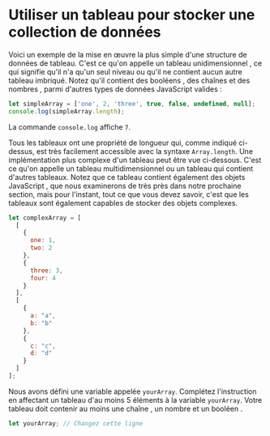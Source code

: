# Utiliser un tableau pour stocker une collection de données
Voici un exemple de la mise en œuvre la plus simple d'une structure de données de tableau. C'est ce qu'on appelle un tableau unidimensionnel , ce qui signifie qu'il n'a qu'un seul niveau ou qu'il ne contient aucun autre tableau imbriqué. Notez qu'il contient des booléens , des chaînes et des nombres , parmi d'autres types de données JavaScript valides :

```js
let simpleArray = ['one', 2, 'three', true, false, undefined, null];
console.log(simpleArray.length);
```
La commande `console.log` affiche `7`.

Tous les tableaux ont une propriété de longueur qui, comme indiqué ci-dessus, est très facilement accessible avec la syntaxe `Array.length`. Une implémentation plus complexe d'un tableau peut être vue ci-dessous. C'est ce qu'on appelle un tableau multidimensionnel ou un tableau qui contient d'autres tableaux. Notez que ce tableau contient également des objets JavaScript , que nous examinerons de très près dans notre prochaine section, mais pour l'instant, tout ce que vous devez savoir, c'est que les tableaux sont également capables de stocker des objets complexes.

```js
let complexArray = [
  [
    {
      one: 1,
      two: 2
    },
    {
      three: 3,
      four: 4
    }
  ],
  [
    {
      a: "a",
      b: "b"
    },
    {
      c: "c",
      d: "d"
    }
  ]
];

```
Nous avons défini une variable appelée `yourArray`. Complétez l'instruction en affectant un tableau d'au moins 5 éléments à la variable `yourArray`. Votre tableau doit contenir au moins une chaîne , un nombre et un booléen .

```js
let yourArray; // Changez cette ligne
```
